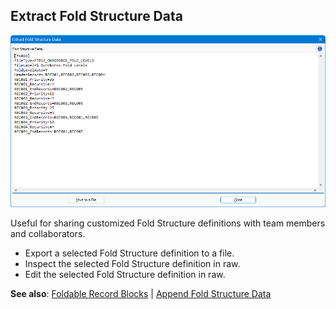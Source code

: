 ## Extract Fold Structure Data

![FoldStructure_Extract](https://raw.githubusercontent.com/shriprem/FWDataViz/master/images/fold_struct_extract.png)

Useful for sharing customized Fold Structure definitions with team members and collaborators.

* Export a selected Fold Structure definition to a file.
* Inspect the selected Fold Structure definition in raw.
* Edit the selected Fold Structure definition in raw.

**See also**: [Foldable Record Blocks](https://github.com/shriprem/FWDataViz/blob/master/docs/foldable_record_blocks.md) | [Append Fold Structure Data](https://github.com/shriprem/FWDataViz/blob/master/docs/fold_struct_append_dialog.md)